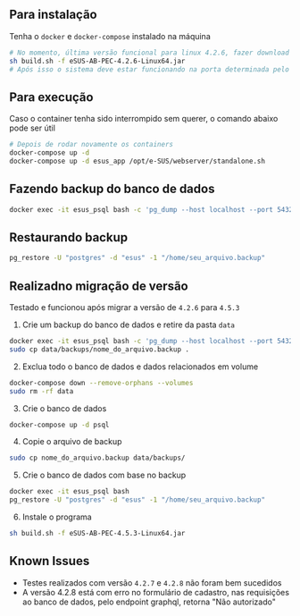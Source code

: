 ## Para instalação

Tenha o `docker` e `docker-compose` instalado na máquina

```sh
# No momento, última versão funcional para linux 4.2.6, fazer download em https://rangtecnologia.com.br/downloadsEsus.xhtml
sh build.sh -f eSUS-AB-PEC-4.2.6-Linux64.jar
# Após isso o sistema deve estar funcionando na porta determinada pelo arquivo .env
```

## Para execução

Caso o container tenha sido interrompido sem querer, o comando abaixo pode ser útil

```sh
# Depois de rodar novamente os containers
docker-compose up -d 
docker-compose up -d esus_app /opt/e-SUS/webserver/standalone.sh
```

## Fazendo backup do banco de dados

```bash
docker exec -it esus_psql bash -c 'pg_dump --host localhost --port 5432 -U "postgres" --format custom --blobs --encoding UTF8 --no-privileges --no-tablespaces --no-unlogged-table-data --file "/home/$(date +"%Y_%m_%d__%H_%M_%S").backup" "esus"'
```

## Restaurando backup

```bash
pg_restore -U "postgres" -d "esus" -1 "/home/seu_arquivo.backup"
```

## Realizadno migração de versão

Testado e funcionou após migrar a versão de `4.2.6` para `4.5.3`

1. Crie um backup do banco de dados e retire da pasta `data`
```sh
docker exec -it esus_psql bash -c 'pg_dump --host localhost --port 5432 -U "postgres" --format custom --blobs --encoding UTF8 --no-privileges --no-tablespaces --no-unlogged-table-data --file "/home/$(date +"%Y_%m_%d__%H_%M_%S").backup" "esus"'
sudo cp data/backups/nome_do_arquivo.backup .
```
2. Exclua todo o banco de dados e dados relacionados em volume
```sh
docker-compose down --remove-orphans --volumes
sudo rm -rf data
```
3. Crie o banco de dados
```sh
docker-compose up -d psql
```
4. Copie o arquivo de backup
```sh
sudo cp nome_do_arquivo.backup data/backups/
```
5. Crie o banco de dados com base no backup
```sh
docker exec -it esus_psql bash
pg_restore -U "postgres" -d "esus" -1 "/home/seu_arquivo.backup"
```
6. Instale o programa
```sh
sh build.sh -f eSUS-AB-PEC-4.5.3-Linux64.jar
```

## Known Issues

- Testes realizados com versão `4.2.7` e `4.2.8` não foram bem sucedidos
- A versão 4.2.8 está com erro no formulário de cadastro, nas requisições ao banco de dados, pelo endpoint graphql, retorna "Não autorizado"
